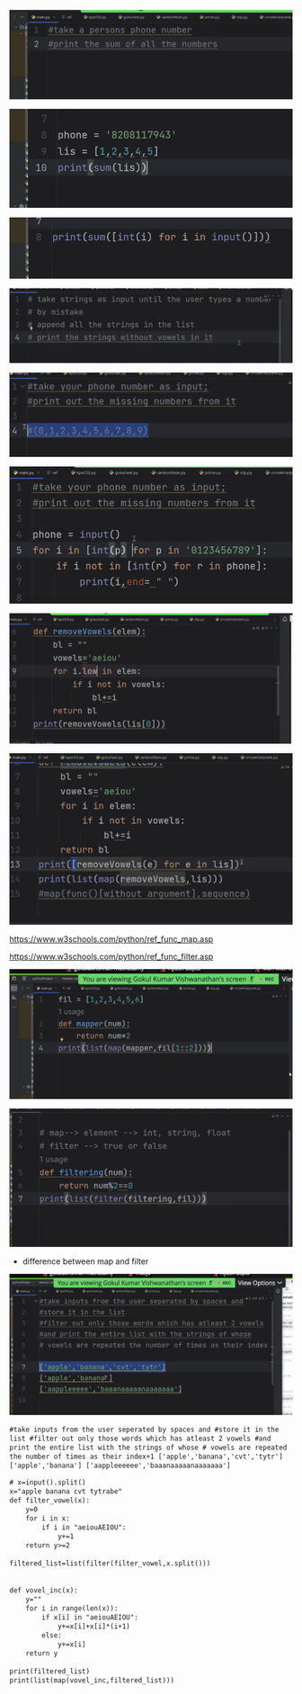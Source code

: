 ![](2023-08-03-18-30-15.png)

![](2023-08-03-18-36-11.png)

![](2023-08-03-18-40-19.png)

![](2023-08-03-18-42-31.png)

![](2023-08-03-19-00-18.png)

![](2023-08-03-19-20-53.png)

![](2023-08-03-19-25-24.png)

![](2023-08-03-19-28-40.png)

https://www.w3schools.com/python/ref_func_map.asp

https://www.w3schools.com/python/ref_func_filter.asp

![](2023-08-03-19-52-34.png)

![](2023-08-03-19-53-31.png)

- difference between map and filter

![](2023-08-03-19-57-48.png)

```
#take inputs from the user seperated by spaces and #store it in the list #filter out only those words which has atleast 2 vowels #and print the entire list with the strings of whose # vowels are repeated the number of times as their index+1 ['apple','banana','cvt','tytr'] ['apple','banana'] ['aappleeeeee','baaanaaaaanaaaaaaa']
```
```
# x=input().split()
x="apple banana cvt tytrabe"
def filter_vowel(x):
    y=0
    for i in x:
        if i in "aeiouAEIOU":
            y+=1
    return y>=2

filtered_list=list(filter(filter_vowel,x.split()))


def vovel_inc(x):
    y=""
    for i in range(len(x)):
        if x[i] in "aeiouAEIOU":
            y+=x[i]+x[i]*(i+1)
        else:
            y+=x[i]
    return y

print(filtered_list)
print(list(map(vovel_inc,filtered_list)))


```